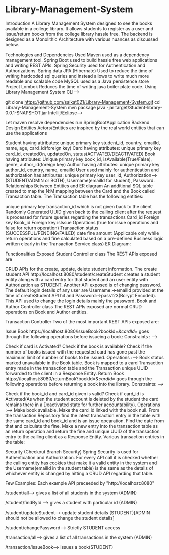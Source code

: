 # Library-Management-System

Introduction
A Library Management System designed to see the books available in a college library. It allows students to register as a user and issue/return books from the college library hassle free. The backend is designed as a Monolithic Architecture with various nuances as discussed below.

Technologies and Dependencies Used
Maven used as a dependency management tool.
Spring Boot used to build hassle free web applications and writing REST APIs.
Spring Security used for Authentication and Authorizations.
Spring data JPA (Hibernate) Used to reduce the time of writing hardcoded sql queries and instead allows to write much more readable and scalable code
MySQL used as a Java persistence store
Project Lombok Reduces the time of writing java boiler plate code.
Using Library Management System
CLI-->

git clone https://github.com/saikat021/Library-Management-System.git
cd Library-Management-System
mvn package 
java -jar target/Student-library-0.0.1-SNAPSHOT.jar
Intellij/Eclipse-->

Let maven resolve dependencies
run SpringBootApplication
Backend Design
Entities
Actors/Entities are inspired by the real world entities that can use the applications

Student having attributes:
unique primary key student_id, country, emailId, name, age, card_id(foreign key)
Card having attributes:
unique primary key card_id, createdOn, updatedOn, status(ACTVATED/DEACTIVATED)
Book having attributes:
Unique primary key book_id, isAvailable(True/False), genre, author_id(foreign key)
Author having attributes:
unique primary key author_id, country, name, emailId
User used mainly for authentication and authorization has attributes:
unique primary key user_id, Authorization--> (STUDENT/ADMIN or BOTH), Username(emailId for student), Password.
Relationships Between Entities and ER diagram
An additional SQL table created to map the N:M mapping between the Card and the Book called Transaction table. The Transaction table has the following entities:

unique primary key transaction_id which is not given back to the client
Randomly Generated UUID given back to the calling client after the request is processed for future queries regarding the transactions
Card_id Foreign key
Book_id Foreign key
isIssue Operations (true for issue operations and false for return operation)
Transaction status (SUCCESSFUL/PENDING/FAILED)
date
fine amount (Applicable only while return operations and fine calculated based on a pre-defined Business logic written clearly in the Transaction Service class)
ER Diagram: 

Functionalities Exposed
Student Controller class
The REST APIs exposed are

CRUD APIs for the create, update, delete student information. The create student API http://localhost:8080/student/createStudent creates a student entity along with a card entry for that student and an user entity with Authorization as STUDENT.
Another API exposed is of changing password. The default login details of any user are Username:->emailId provided at the time of createStudent API hit and Password:->pass123(Bcrypt Encoded). This API used to change the login details mainly the password.
Book and Author Controller class
The REST APIs exposed are normal CRUD operations on Book and Author entities.

Transaction Controller
Two of the most important REST APIs exposed are:

Issue Book
https://localhost:8080/issueBook?bookId=_&cardId=_ goes through the following operations before issueing a book: Constraints : -->

Check if card is Activated?
Check if the book is available?
Check if the number of books issued with the requested card has gone past the maximum limit of number of books to be issued. Operations :-->
Book status marked unavailable in the Book table.
Book is mapped to a card
Transaction entry made in the transaction table and the Transaction unique UUID forwarded to the client in a Response Entity.
Return Book
https://localhost:8080/returnBook?bookId=_&cardId=_ goes through the following operations before returning a book into the library. Constraints: -->

Check if the book_id and card_id given is valid?
Check if card_id is Activated(As when the student account is deleted by the student the card remains there in a Deactivated state for further accountability). Operations :-->
Make book available.
Make the card_id linked with the book null.
From the transaction Repository find the latest transaction entry in the table with the same card_id and book_id and is an issue opearation. Find the date from that and calculate the fine.
Make a new entry into the transaction table as an return operation and return the fine and unique UUID of the transaction entry to the calling client as a Response Entity.
Various transaction entries in the table: 

Security (Checkout Branch Security)
Spring Security is used for Authentication and Authorization. For every API call it is checked whether the calling entity has cookies that make it a valid entity in the system and the Username(emailId in the student table) is the same as the details of whichever entity is changed by hitting a CRUD API regarding that table.

Few Examples: Each example API preceeded by "http://localhost:8080"

/student/all--> gives a list of all students in the system (ADMIN)

/student/findById --> gives a student with particular id (ADMIN)

/student/updateStudent--> update student details (STUDENT)[ADMIN should not be allowed to change the student details]

/student/changePassword--> Strictly STUDENT access

/transaction/all--> gives a list of all transactions in the system (ADMIN)

/transaction/issueBook--> issues a book(STUDENT)
